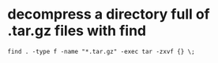 # decompress a directory full of .tar.gz files with find

```
find . -type f -name "*.tar.gz" -exec tar -zxvf {} \;
```